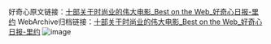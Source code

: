 好奇心原文链接：[十部关于时尚业的伟大电影_Best on the Web_好奇心日报-里约](https://www.qdaily.com/articles/2346.html)
WebArchive归档链接：[十部关于时尚业的伟大电影_Best on the Web_好奇心日报-里约](http://web.archive.org/web/20190623151102/https://www.qdaily.com/articles/2346.html)
![image](http://ww3.sinaimg.cn/large/007d5XDply1g3v68ewavlj30u03tgb0k)